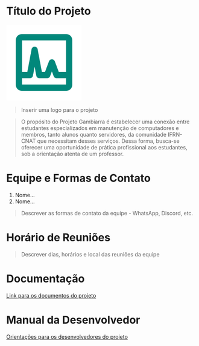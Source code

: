 # Título do Projeto

<img src="logo.png" width="200" height="200" />

>Inserir uma logo para o projeto

>O propósito do Projeto Gambiarra é estabelecer uma conexão entre estudantes especializados em manutenção de computadores e membros, tanto alunos quanto servidores, da comunidade IFRN-CNAT que necessitam desses serviços. Dessa forma, busca-se oferecer uma oportunidade de prática profissional aos estudantes, sob a orientação atenta de um professor.


# Equipe e Formas de Contato

1. Nome...
2. Nome...

> Descrever as formas de contato da equipe - WhatsApp, Discord, etc.

# Horário de Reuniões

> Descrever dias, horários e local das reuniões da equipe

# Documentação

[Link para os documentos do projeto](doc/documentacao.md)

# Manual da Desenvolvedor

[Orientações para os desenvolvedores do projeto](doc/guia-ds/guia.md)

